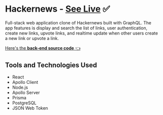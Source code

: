 # Hackernews - [See Live](https://hackernerws-clone.netlify.app/) :white_check_mark:

Full-stack web application clone of Hackernews built with GraphQL. The app features is display and search the list of links, user authentication, create new links, upvote links, and realtime update when other users create a new link or upvote a link.

[Here's the **back-end source code** :point_left:](https://github.com/zakiafada32/hackernews-clone-api)

## Tools and Technologies Used

- React
- Apollo Client
- Node.js
- Apollo Server
- Prisma
- PostgreSQL
- JSON Web Token
